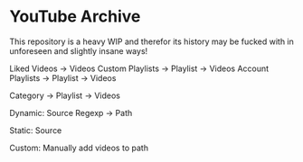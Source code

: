 # YouTube Archive
This repository is a heavy WIP and therefor its history may be fucked with in unforeseen and slightly insane ways!

Liked Videos -> Videos
Custom Playlists -> Playlist -> Videos
Account Playlists -> Playlist -> Videos

Category -> Playlist -> Videos

Dynamic:
	Source
	Regexp -> Path

Static:
	Source

Custom:
	Manually add videos to path
